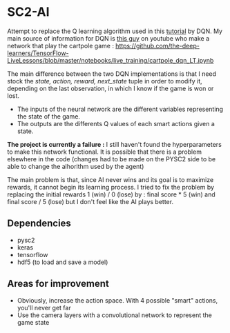 # SC2-AI
Attempt to replace the Q learning algorithm used in this [tutorial](https://github.com/skjb/pysc2-tutorial/blob/master/Refining%20the%20Sparse%20Reward%20Agent/refined_agent.py) by DQN.
My main source of information for DQN is [this guy](https://www.youtube.com/watch?v=OYhFoMySoVs) on youtube who make a network that play the cartpole game : https://github.com/the-deep-learners/TensorFlow-LiveLessons/blob/master/notebooks/live_training/cartpole_dqn_LT.ipynb

The main difference between the two DQN implementations is that I need stock the *state, action, reward, next_state* tuple in order to modify it, depending on the last observation, in which I know if the game is won or lost.

-	The inputs of the neural network are the different variables representing the state of the game.
-	The outputs are the differents Q values of each smart actions given a state.

**The project is currently a failure :** I still haven't found the hyperparameters to make this network functional. It is possible that there is a problem elsewhere in the code (changes had to be made on the PYSC2 side to be able to change the alhorithm used by the agent)

The main problem is that, since AI never wins and its goal is to maximize rewards, it cannot begin its learning process.
I tried to fix the problem by replacing the initial rewards 1 (win) / 0 (lose) by : final score * 5 (win) and final score / 5 (lose) but I don't feel like the AI plays better.

## Dependencies
-	pysc2
-	keras
-	tensorflow
-	hdf5 (to load and save a model)

## Areas for improvement
-	Obviously, increase the action space. With 4 possible "smart" actions, you'll never get far
-	Use the camera layers with a convolutional network to represent the game state
